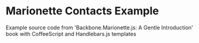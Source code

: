 Marionette Contacts Example
=======

Example source code from 'Backbone.Marionette.js: A Gentle Introduction' book with CoffeeScript and Handlebars.js templates
